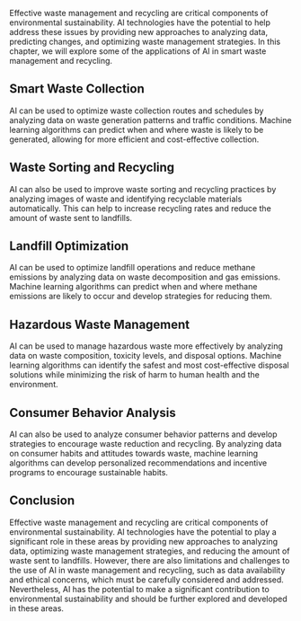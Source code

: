 

Effective waste management and recycling are critical components of environmental sustainability. AI technologies have the potential to help address these issues by providing new approaches to analyzing data, predicting changes, and optimizing waste management strategies. In this chapter, we will explore some of the applications of AI in smart waste management and recycling.

Smart Waste Collection
----------------------

AI can be used to optimize waste collection routes and schedules by analyzing data on waste generation patterns and traffic conditions. Machine learning algorithms can predict when and where waste is likely to be generated, allowing for more efficient and cost-effective collection.

Waste Sorting and Recycling
---------------------------

AI can also be used to improve waste sorting and recycling practices by analyzing images of waste and identifying recyclable materials automatically. This can help to increase recycling rates and reduce the amount of waste sent to landfills.

Landfill Optimization
---------------------

AI can be used to optimize landfill operations and reduce methane emissions by analyzing data on waste decomposition and gas emissions. Machine learning algorithms can predict when and where methane emissions are likely to occur and develop strategies for reducing them.

Hazardous Waste Management
--------------------------

AI can be used to manage hazardous waste more effectively by analyzing data on waste composition, toxicity levels, and disposal options. Machine learning algorithms can identify the safest and most cost-effective disposal solutions while minimizing the risk of harm to human health and the environment.

Consumer Behavior Analysis
--------------------------

AI can also be used to analyze consumer behavior patterns and develop strategies to encourage waste reduction and recycling. By analyzing data on consumer habits and attitudes towards waste, machine learning algorithms can develop personalized recommendations and incentive programs to encourage sustainable habits.

Conclusion
----------

Effective waste management and recycling are critical components of environmental sustainability. AI technologies have the potential to play a significant role in these areas by providing new approaches to analyzing data, optimizing waste management strategies, and reducing the amount of waste sent to landfills. However, there are also limitations and challenges to the use of AI in waste management and recycling, such as data availability and ethical concerns, which must be carefully considered and addressed. Nevertheless, AI has the potential to make a significant contribution to environmental sustainability and should be further explored and developed in these areas.
